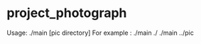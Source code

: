 <!--
 * @Author: SingleBiu
 * @Date: 2022-01-19 14:01:36
 * @LastEditors: SingleBiu
 * @LastEditTime: 2022-01-19 14:01:36
 * @Description: file content
-->
# project_photograph
Usage: ./main [pic directory]
For example : ./main ./
             ./main ../pic
